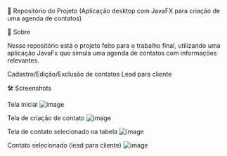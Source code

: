 📂 Repositório do Projeto (Aplicação desktop com JavaFX para criação de uma agenda de contatos)

📌 Sobre

Nesse repositório está o projeto feito para o trabalho final, utilizando uma aplicação JavaFx que simula uma agenda de contatos com informações relevantes.

Cadastro/Edição/Exclusão de contatos
Lead para cliente

🛠️ Screenshots

Tela inicial
![image](https://user-images.githubusercontent.com/95286216/213950159-99831096-1ce3-4d07-8cfa-324a8b7f41e9.png)

Tela de criação de contato
![image](https://user-images.githubusercontent.com/95286216/213950202-9e9f3de6-49f5-4716-9f4d-9ed3f7cd8273.png)

Tela de contato selecionado na tabela
![image](https://user-images.githubusercontent.com/95286216/213950230-665ce635-4661-4491-9e98-20ce57db3501.png)

Contato selecionado (lead para cliente)
![image](https://user-images.githubusercontent.com/95286216/213950337-50cc7862-668a-41e3-af36-4ce72e65b573.png)









